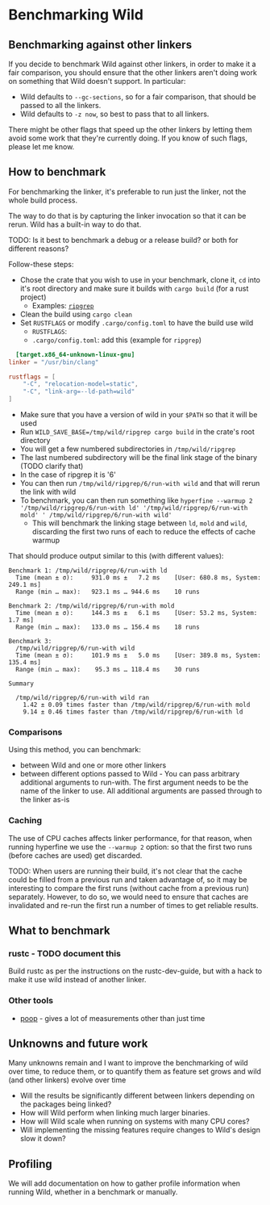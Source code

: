 # Benchmarking Wild

## Benchmarking against other linkers

If you decide to benchmark Wild against other linkers, in order to make it a fair comparison, you
should ensure that the other linkers aren't doing work on something that Wild doesn't support. In
particular:

* Wild defaults to `--gc-sections`, so for a fair comparison, that should be passed to all the linkers.
* Wild defaults to `-z now`, so best to pass that to all linkers.

There might be other flags that speed up the other linkers by letting them avoid some work that
they're currently doing. If you know of such flags, please let me know.

## How to benchmark

For benchmarking the linker, it's preferable to run just the linker, not the whole build process.

The way to do that is by capturing the linker invocation so that it can be rerun. Wild has a built-in way to do that.

TODO: Is it best to benchmark a debug or a release build? or both for different reasons?

Follow-these steps:

* Chose the crate that you wish to use in your benchmark, clone it, `cd` into it's root directory and make sure it
  builds with `cargo build` (for a rust project)
    * Examples: [`ripgrep`](https://github.com/BurntSushi/ripgrep.git)
* Clean the build using `cargo clean`
* Set `RUSTFLAGS` or modify `.cargo/config.toml` to have the build use wild
    * `RUSTFLAGS`:
    * `.cargo/config.toml`: add this (example for `ripgrep`)

```toml
  [target.x86_64-unknown-linux-gnu]
linker = "/usr/bin/clang"

rustflags = [
    "-C", "relocation-model=static",
    "-C", "link-arg=--ld-path=wild"
]
```

* Make sure that you have a version of wild in your `$PATH` so that it will be used
* Run `WILD_SAVE_BASE=/tmp/wild/ripgrep cargo build` in the crate's root directory
* You will get a few numbered subdirectories in `/tmp/wild/ripgrep`
* The last numbered subdirectory will be the final link stage of the binary (TODO clarify that)
* In the case of ripgrep it is '6'
* You can then run `/tmp/wild/ripgrep/6/run-with wild` and that will rerun the link with wild
* To benchmark, you can then run something
  like `hyperfine --warmup 2 '/tmp/wild/ripgrep/6/run-with ld' '/tmp/wild/ripgrep/6/run-with mold' '
  /tmp/wild/ripgrep/6/run-with wild'`
    * This will benchmark the linking stage between `ld`, `mold` and `wild`, discarding the first two runs of each to
      reduce the effects of cache warmup

That should produce output similar to this (with different values):

```text
Benchmark 1: /tmp/wild/ripgrep/6/run-with ld
  Time (mean ± σ):     931.0 ms ±   7.2 ms    [User: 680.8 ms, System: 249.1 ms]
  Range (min … max):   923.1 ms … 944.6 ms    10 runs
 
Benchmark 2: /tmp/wild/ripgrep/6/run-with mold
  Time (mean ± σ):     144.3 ms ±   6.1 ms    [User: 53.2 ms, System: 1.7 ms]
  Range (min … max):   133.0 ms … 156.4 ms    18 runs
 
Benchmark 3: 
  /tmp/wild/ripgrep/6/run-with wild
  Time (mean ± σ):     101.9 ms ±   5.0 ms    [User: 389.8 ms, System: 135.4 ms]
  Range (min … max):    95.3 ms … 118.4 ms    30 runs
 
Summary
  
  /tmp/wild/ripgrep/6/run-with wild ran
    1.42 ± 0.09 times faster than /tmp/wild/ripgrep/6/run-with mold
    9.14 ± 0.46 times faster than /tmp/wild/ripgrep/6/run-with ld
```

### Comparisons

Using this method, you can benchmark:

* between Wild and one or more other linkers
* between different options passed to Wild - You can pass arbitrary additional arguments to run-with.
  The first argument needs to be the name of the linker to use. All additional arguments are passed through to the
  linker as-is

### Caching

The use of CPU caches affects linker performance, for that reason, when running hyperfine we use the `--warmup 2`
option: so that the first two runs (before caches are used) get discarded.

TODO: When users are running their build, it's not clear that the cache could be filled from a previous run and
taken advantage of, so it may be interesting to compare the first runs (without cache from a previous run)
separately. However, to do so, we would need to ensure that caches are invalidated and re-run the first run a
number of times to get reliable results.

## What to benchmark

### rustc - TODO document this

Build rustc as per the instructions on the rustc-dev-guide, but with a hack to make it use wild instead of another
linker.

### Other tools

* [poop](https://github.com/andrewrk/poop) - gives a lot of measurements other than just time

## Unknowns and future work

Many unknowns remain and I want to improve the benchmarking of wild over time, to reduce them, or
to quantify them as feature set grows and wild (and other linkers) evolve over time

* Will the results be significantly different between linkers depending on the packages being linked?
* How will Wild perform when linking much larger binaries.
* How will Wild scale when running on systems with many CPU cores?
* Will implementing the missing features require changes to Wild's design slow it down?

## Profiling

We will add documentation on how to gather profile information when running Wild, whether in a benchmark or manually.
